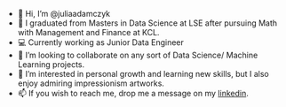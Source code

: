 - 👋 Hi, I’m @juliaadamczyk
- 🌱 I graduated from Masters in Data Science at LSE after pursuing Math with Management and Finance at KCL.
- 💻 Currently working as Junior Data Engineer
- 💞️ I’m looking to collaborate on any sort of Data Science/ Machine Learning projects.
- 👀 I’m interested in personal growth and learning new skills, but I also enjoy admiring impressionism artworks.
- 📫 If you wish to reach me, drop me a message on my <a href = "https://www.linkedin.com/in/julia-adamczyk-4a0061151/" >linkedin</a>.

<!---
juliaadamczyk/juliaadamczyk is a ✨ special ✨ repository because its `README.md` (this file) appears on your GitHub profile.
You can click the Preview link to take a look at your changes.
--->
